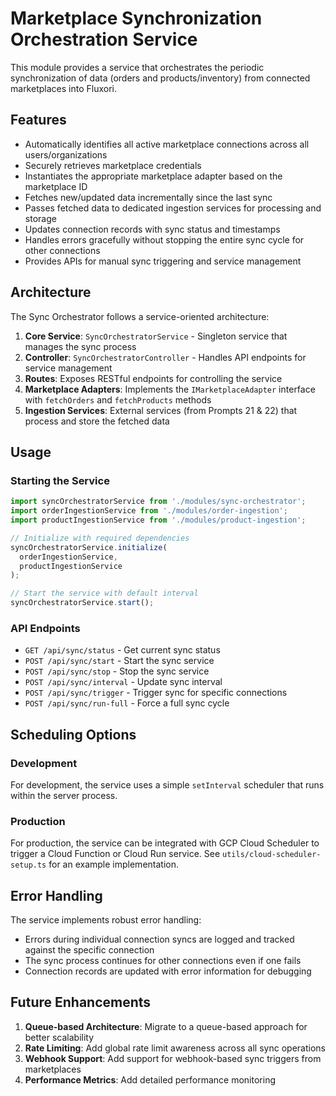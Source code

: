 # Marketplace Synchronization Orchestration Service

This module provides a service that orchestrates the periodic synchronization of data (orders and products/inventory) from connected marketplaces into Fluxori.

## Features

- Automatically identifies all active marketplace connections across all users/organizations
- Securely retrieves marketplace credentials
- Instantiates the appropriate marketplace adapter based on the marketplace ID
- Fetches new/updated data incrementally since the last sync
- Passes fetched data to dedicated ingestion services for processing and storage
- Updates connection records with sync status and timestamps
- Handles errors gracefully without stopping the entire sync cycle for other connections
- Provides APIs for manual sync triggering and service management

## Architecture

The Sync Orchestrator follows a service-oriented architecture:

1. **Core Service**: `SyncOrchestratorService` - Singleton service that manages the sync process
2. **Controller**: `SyncOrchestratorController` - Handles API endpoints for service management
3. **Routes**: Exposes RESTful endpoints for controlling the service
4. **Marketplace Adapters**: Implements the `IMarketplaceAdapter` interface with `fetchOrders` and `fetchProducts` methods
5. **Ingestion Services**: External services (from Prompts 21 & 22) that process and store the fetched data

## Usage

### Starting the Service

```typescript
import syncOrchestratorService from './modules/sync-orchestrator';
import orderIngestionService from './modules/order-ingestion';
import productIngestionService from './modules/product-ingestion';

// Initialize with required dependencies
syncOrchestratorService.initialize(
  orderIngestionService,
  productIngestionService
);

// Start the service with default interval
syncOrchestratorService.start();
```

### API Endpoints

- `GET /api/sync/status` - Get current sync status
- `POST /api/sync/start` - Start the sync service
- `POST /api/sync/stop` - Stop the sync service
- `POST /api/sync/interval` - Update sync interval
- `POST /api/sync/trigger` - Trigger sync for specific connections
- `POST /api/sync/run-full` - Force a full sync cycle

## Scheduling Options

### Development

For development, the service uses a simple `setInterval` scheduler that runs within the server process.

### Production

For production, the service can be integrated with GCP Cloud Scheduler to trigger a Cloud Function or Cloud Run service. See `utils/cloud-scheduler-setup.ts` for an example implementation.

## Error Handling

The service implements robust error handling:
- Errors during individual connection syncs are logged and tracked against the specific connection
- The sync process continues for other connections even if one fails
- Connection records are updated with error information for debugging

## Future Enhancements

1. **Queue-based Architecture**: Migrate to a queue-based approach for better scalability
2. **Rate Limiting**: Add global rate limit awareness across all sync operations
3. **Webhook Support**: Add support for webhook-based sync triggers from marketplaces
4. **Performance Metrics**: Add detailed performance monitoring